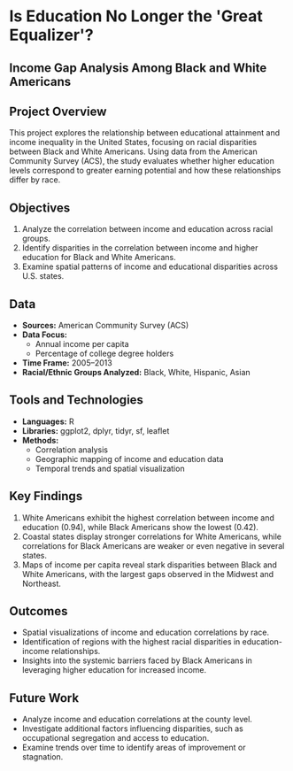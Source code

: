 # Is Education No Longer the 'Great Equalizer'? 
## Income Gap Analysis Among Black and White Americans

## Project Overview
This project explores the relationship between educational attainment and income inequality in the United States, focusing on racial disparities between Black and White Americans. Using data from the American Community Survey (ACS), the study evaluates whether higher education levels correspond to greater earning potential and how these relationships differ by race.

## Objectives
1. Analyze the correlation between income and education across racial groups.
2. Identify disparities in the correlation between income and higher education for Black and White Americans.
3. Examine spatial patterns of income and educational disparities across U.S. states.

## Data
- **Sources:** American Community Survey (ACS)
- **Data Focus:**
  - Annual income per capita
  - Percentage of college degree holders
- **Time Frame:** 2005–2013
- **Racial/Ethnic Groups Analyzed:** Black, White, Hispanic, Asian

## Tools and Technologies
- **Languages:** R
- **Libraries:** ggplot2, dplyr, tidyr, sf, leaflet
- **Methods:**
  - Correlation analysis
  - Geographic mapping of income and education data
  - Temporal trends and spatial visualization

## Key Findings
1. White Americans exhibit the highest correlation between income and education (0.94), while Black Americans show the lowest (0.42).
2. Coastal states display stronger correlations for White Americans, while correlations for Black Americans are weaker or even negative in several states.
3. Maps of income per capita reveal stark disparities between Black and White Americans, with the largest gaps observed in the Midwest and Northeast.

## Outcomes
- Spatial visualizations of income and education correlations by race.
- Identification of regions with the highest racial disparities in education-income relationships.
- Insights into the systemic barriers faced by Black Americans in leveraging higher education for increased income.

## Future Work
- Analyze income and education correlations at the county level.
- Investigate additional factors influencing disparities, such as occupational segregation and access to education.
- Examine trends over time to identify areas of improvement or stagnation.
